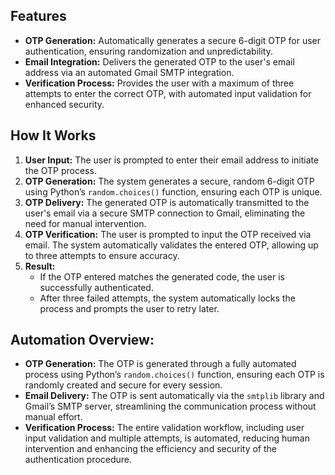 ## Features

- **OTP Generation:** Automatically generates a secure 6-digit OTP for user authentication, ensuring randomization and unpredictability.
- **Email Integration:** Delivers the generated OTP to the user's email address via an automated Gmail SMTP integration.
- **Verification Process:** Provides the user with a maximum of three attempts to enter the correct OTP, with automated input validation for enhanced security.

## How It Works

1. **User Input:** The user is prompted to enter their email address to initiate the OTP process.
2. **OTP Generation:** The system generates a secure, random 6-digit OTP using Python’s `random.choices()` function, ensuring each OTP is unique.
3. **OTP Delivery:** The generated OTP is automatically transmitted to the user's email via a secure SMTP connection to Gmail, eliminating the need for manual intervention.
4. **OTP Verification:** The user is prompted to input the OTP received via email. The system automatically validates the entered OTP, allowing up to three attempts to ensure accuracy.
5. **Result:**
   - If the OTP entered matches the generated code, the user is successfully authenticated.
   - After three failed attempts, the system automatically locks the process and prompts the user to retry later.

## Automation Overview:

- **OTP Generation:** The OTP is generated through a fully automated process using Python’s `random.choices()` function, ensuring each OTP is randomly created and secure for every session.
- **Email Delivery:** The OTP is sent automatically via the `smtplib` library and Gmail’s SMTP server, streamlining the communication process without manual effort.
- **Verification Process:** The entire validation workflow, including user input validation and multiple attempts, is automated, reducing human intervention and enhancing the efficiency and security of the authentication procedure.

